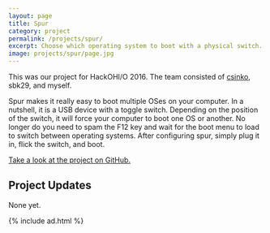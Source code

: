 ```yaml
---
layout: page
title: Spur
category: project
permalink: /projects/spur/
excerpt: Choose which operating system to boot with a physical switch.
image: projects/spur/page.jpg
---
```


This was our project for HackOHI/O 2016. The team consisted of [csinko](https://github.com/csinko), sbk29, and myself.

Spur makes it really easy to boot multiple OSes on your computer. In a nutshell, it is a USB device with a toggle switch. Depending on the position of the switch, it will force your computer to boot one OS or another. No longer do you need to spam the F12 key and wait for the boot menu to load to switch between operating systems. After configuring spur, simply plug it in, flick the switch, and boot.

[Take a look at the project on GitHub.](https://github.com/csinko/spur)

## Project Updates

None yet.

{% include ad.html %}
